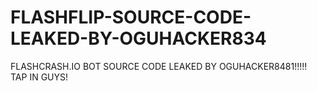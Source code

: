 # FLASHFLIP-SOURCE-CODE-LEAKED-BY-OGUHACKER834
FLASHCRASH.IO BOT SOURCE CODE LEAKED BY OGUHACKER8481!!!!! TAP IN GUYS!
